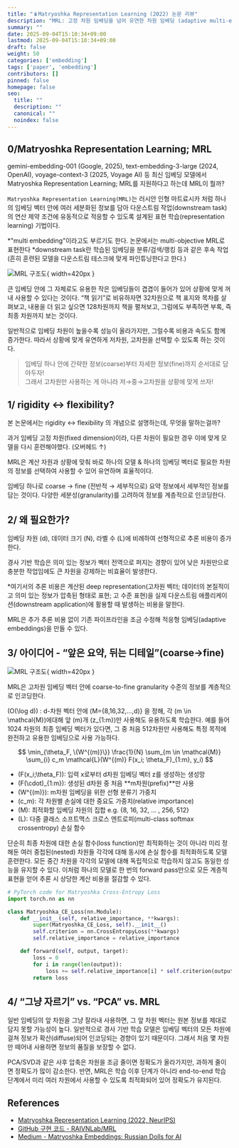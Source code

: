 ```yaml
---
title: "🪆Matryoshka Representation Learning (2022) 논문 리뷰"
description: "MRL: 고정 차원 임베딩을 넘어 유연한 차원 임베딩 (adaptive multi-embedding)"
summary: ""
date: 2025-09-04T15:10:34+09:00
lastmod: 2025-09-04T15:10:34+09:00
draft: false
weight: 50
categories: ['embedding']
tags: ['paper', 'embedding']
contributors: []
pinned: false
homepage: false
seo:
  title: ""
  description: ""
  canonical: ""
  noindex: false
---
```


## 0/Matryoshka Representation Learning; MRL

gemini-embedding-001 (Google, 2025), text-embedding-3-large (2024, OpenAI), voyage-context-3 (2025, Voyage AI) 등 최신 임베딩 모델에서 Matryoshka Representation Learning; MRL를 지원하다고 하는데 MRL이 뭘까?

`Matryoshka Representation Learning(MRL)`는 러시안 인형 마트료시카 처럼 하나의 임베딩  벡터 안에  여러 세분화된 정보를 담아 다운스트림 작업(downstream task)의 연산 제약 조건에 유동적으로 적응할 수 있도록 설계된 표현 학습(representation learning) 기법이다.

*"multi embedding"이라고도 부르기도 한다. 논문에서는 multi-objective MRL로 표현한다
*downstream task란 학습된 임베딩을 분류/검색/랭킹 등과 같은 후속 작업 (흔히 훈련된 모델을 다운스트림 테스크에 맞게 파인튜닝한다고 한다.)


![MRL 구조도](https://github.com/user-attachments/assets/e235885c-e7be-4231-9b24-2c19cea7595c){ width=420px }

큰 임베딩 안에 그 자체로도 유용한 작은 임베딩들이 겹겹이 들어가 있어 상황에 맞게 꺼내 사용할 수 있다는 것이다. “책 읽기”로 비유하자면 32차원으로 책 표지와 목차를 살펴보고, 내용을 더 읽고 싶으면 128차원까지 책을 펼쳐보고, 그럼에도 부족하면 부록, 즉 최종 차원까지 보는 것이다.

일반적으로 임베딩 차원이 높을수록 성능이 올라가지만, 그럴수록 비용과 속도도 함께 증가한다. 따라서 상황에 맞게 유연하게 저차원, 고차원을 선택할 수 있도록 하는 것이다.


> 임베딩 하나 안에 간략한 정보(coarse)부터 자세한 정보(fine)까지 순서대로 담아두자! <br/>
그래서 고차원만 사용하는 게 아니라 저→중→고차원을 상황에 맞게 쓰자!
>

## 1/ rigidity ↔ flexibility?

본 논문에서는 rigidity ↔ flexibility 의 개념으로 설명하는데, 무엇을 말하는걸까?

과거 임베딩 고정 차원(fixed dimension)이라, 다른 차원이 필요한 경우 이에 맞게 모델을 다시 훈련해야했다. (오버헤드 ↑)

MRL은 계산 자원과 상황에 맞춰 바로 하나의 모델 & 하나의 임베딩 벡터로 필요한 차원의 정보를 선택하여 사용할 수 있어 유연하며 효율적이다.

임베딩 하나로 coarse → fine (전반적 → 세부적으로) 요약 정보에서 세부적인 정보를 담는 것이다. 다양한  세분성(granularity)를 고려하여 정보를 계층적으로 인코딩한다.

## 2/ 왜 필요한가?

임베딩 차원 \(d\), 데이터 크기 \(N\), 라벨 수 \(L\)에 비례하여 선형적으로 추론 비용이 증가한다.

경사 기반 학습은 의미 있는 정보가 벡터 전역으로 퍼지는 경향이 있어 낮은 차원만으로 충분한 작업임에도 큰 차원을 강제하는 비효율이 발생한다.

*여기서의 추론 비용은 계산된 deep representation(고차원 벡터; 데이터의 본질적이고 의미 있는 정보가 압축된 형태로 표현; 고 수준 표현)을 실제 다운스트림 애플리케이션(downstream application)에 활용할 때 발생하는 비용을 말한다.

MRL은 추가 추론 비용 없이 기존 파이프라인을 조금 수정해 적응형 임베딩(adaptive embeddings)을 만들 수 있다.

## 3/ 아이디어 - “앞은 요약, 뒤는 디테일”(**coarse→fine)**

![MRL 구조도](https://github.com/user-attachments/assets/5b3e3205-485d-42e1-acd8-d7f2802e9f30){ width=420px }

MRL은 고차원 임베딩 벡터 안에 coarse-to-fine granularity 수준의 정보를 계층적으로 인코딩한다.

\(O(\log d)\) : d-차원 벡터 안에 \(M=\{8,16,32,…,d\)\} 을 정해, 각 \(m \in \mathcal{M}\)에대해 앞 \(m\)개 \(z_{1:m}\)만 사용해도 유용하도록 학습한다. 예를 들어 1024 차원의 최종 임베딩 벡터가 있다면, 그 중 처음 512차원만 사용해도 특정 목적에 완전하고 유용한 임베딩으로 사용 가능하다.

$$
\min_{\theta_F, \{W^{(m)}\}} \frac{1}{N} \sum_{m \in \mathcal{M}} \sum_{i} c_m \mathcal{L}(W^{(m)} F(x_i; \theta_F)_{1:m}, y_i)
$$

- \(F(x_i;\theta_F)\): 입력 x로부터 d차원 임베딩 벡터 z를 생성하는 생성망
- \(F(\cdot)_{1:m}\):  생성된 d차원 중 처음 **m차원(prefix)**만 사용
- \(W^{(m)}\):  m차원 임베딩을 위한 선형 분류기 가중치
- \(c_m\):  각 차원별 손실에 대한 중요도 가중치(relative importance)
- \(M\):  최적화할 임베딩 차원의 집합 e.g. {8, 16, 32, … , 256, 512}
- \(L\):  다중 클래스 소프트맥스 크로스 엔트로피(multi-class softmax crossentropy) 손실 함수

단순히 최종 차원에 대한 손실 함수(loss function)만 최적화하는 것이 아니라 미리 정해둔 여러 중첩된(nested) 차원들 각각에 대해 동시에 손실 함수를 최적화하도록 모델 훈련한다. 모든 중간 차원을 각각의 모델에 대해 독립적으로 학습하지 않고도 동일한 성능을 유지할 수 있다. 이처럼 하나의 모델로 한 번의 forward pass만으로 모든 계층적 표현을 얻어 추론 시 상당한 계산 비용을 절감할 수 있다.

```python
# PyTorch code for Matryoshka Cross-Entropy Loss
import torch.nn as nn

class Matryoshka_CE_Loss(nn.Module):
    def __init__(self, relative_importance, **kwargs):
        super(Matryoshka_CE_Loss, self).__init__()
        self.criterion = nn.CrossEntropyLoss(**kwargs)
        self.relative_importance = relative_importance

    def forward(self, output, target):
        loss = 0
        for i in range(len(output)):
            loss += self.relative_importance[i] * self.criterion(output[i], target)
        return loss
```

## 4/ “그냥 자르기” vs. “PCA” vs. **MRL**

일반 임베딩의 앞 차원을 그냥 잘라내 사용하면, 그 앞 차원 벡터는 원본 정보를 제대로 담지 못할 가능성이 높다. 일반적으로 경사 기반 학습 모델은 임베딩 벡터의 모든 차원에 걸쳐 정보가 확산(diffuse)되어 인코딩되는 경향이 있기 때문이다. 그래서 처음 몇 차원만 떼어내 사용하면 정보의 품질을 보장할 수 없다.

PCA/SVD과 같은 사후 압축은 차원을 조금 줄이면 정확도가 올라가지만, 과하게 줄이면 정확도가 많이 감소한다. 반면, MRL은 학습 이후 단계가 아니라 end-to-end 학습 단계에서 미리 여러 차원에서 사용할 수 있도록 최적화되어 있어 정확도가 유지된다.

## References

- [Matryoshka Representation Learning (2022, NeurIPS)](https://arxiv.org/abs/2205.13147)
- [GitHub 구현 코드 - RAIVNLab/MRL](https://github.com/RAIVNLab/MRL)
- [Medium - Matryoshka Embeddings: Russian Dolls for AI](https://medium.com/@pooja93palod/matryoshka-embeddings-russian-dolls-for-ai-58aa80ae7732)
